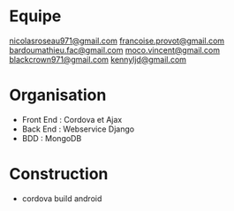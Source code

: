 # Equipe
nicolasroseau971@gmail.com
francoise.provot@gmail.com
bardoumathieu.fac@gmail.com
moco.vincent@gmail.com
blackcrown971@gmail.com
kennyljd@gmail.com

# Organisation
- Front End : Cordova et Ajax
- Back End : Webservice Django
- BDD : MongoDB



# Construction
- cordova build android